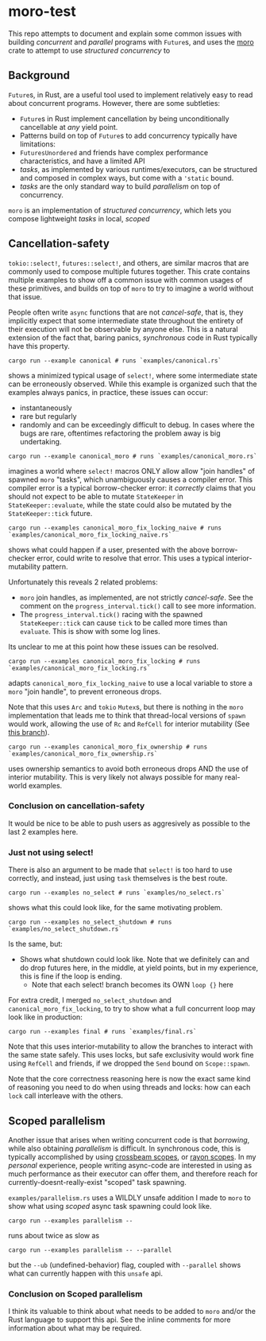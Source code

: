 # moro-test

This repo attempts to document and explain some common issues with
building _concurrent_ and _parallel_ programs with `Future`s, and
uses the [moro](https://github.com/nikomatsakis/moro) crate to
attempt to use _structured concurrency_ to 

## Background 

`Future`s, in Rust, are a useful tool used to implement
relatively easy to read about concurrent programs. However,
there are some subtleties:

- `Future`s in Rust implement cancellation by being unconditionally
cancellable at _any_ yield point.
- Patterns build on top of `Future`s to add concurrency typically have
limitations:
 - `FuturesUnordered` and friends have complex performance characteristics,
 and have a limited API
 - _tasks_, as implemented by various runtimes/executors, can be
 structured and composed in complex ways, but come with a `'static`
 bound.
 - _tasks_ are the only standard way to build _parallelism_ on top of
 concurrency.

`moro` is an implementation of _structured concurrency_, which lets you compose
lightweight _tasks_ in local, _scoped_ 


## Cancellation-safety
`tokio::select!`, `futures::select!`, and others, are similar macros that are
commonly used to compose multiple futures together. This crate contains multiple
examples to show off a common issue with common usages of these primitives, and
builds on top of `moro` to try to imagine a world without that issue.

People often write `async` functions that are not _cancel-safe_, that is, they
implicitly expect that some intermediate state throughout the entirety of their
execution will not be observable by anyone else. This is a natural extension
of the fact that, baring panics, _synchronous_ code in Rust typically have
this property.

```
cargo run --example canonical # runs `examples/canonical.rs`
```
shows a minimized typical usage of `select!`,
where some intermediate state can be erroneously observed. While this example is
organized such that the examples always panics, in practice, these issues can
occur:
- instantaneously
- rare but regularly
- randomly
and can be exceedingly difficult to debug. In cases where the bugs are rare,
oftentimes refactoring the problem away is big undertaking.

```
cargo run --example canonical_moro # runs `examples/canonical_moro.rs`
```
imagines a world where `select!` macros ONLY allow allow "join handles" of spawned
`moro` "tasks", which unambiguously causes a compiler error. This compiler error is
a typical borrow-checker error: it *correctly* claims that you should not
expect to be able to mutate `StateKeeper` in `StateKeeper::evaluate`, while
the state could also be mutated by the `StateKeeper::tick` future.

```
cargo run --examples canonical_moro_fix_locking_naive # runs `examples/canonical_moro_fix_locking_naive.rs`
```
shows what could happen if a user, presented with the above borrow-checker error,
could write to resolve that error. This uses a typical interior-mutability pattern.

Unfortunately this reveals 2 related problems:
- `moro` join handles, as implemented, are not strictly _cancel-safe_. See the comment
on the `progress_interval.tick()` call to see more information.
- The `progress_interval.tick()` racing with the spawned `StateKeeper::tick` can cause
`tick` to be called more times than `evaluate`. This is show with some log lines.

Its unclear to me at this point how these issues can be resolved.

```
cargo run --examples canonical_moro_fix_locking # runs `examples/canonical_moro_fix_locking.rs`
```
adapts `canonical_moro_fix_locking_naive` to use a local variable to store a
`moro` "join handle", to prevent erroneous drops.

Note that this uses `Arc` and `tokio` `Mutex`s, but there is nothing in the `moro` implementation
that leads me to think that thread-local versions of `spawn` would work, allowing the use
of `Rc` and `RefCell` for interior mutability
(See [this branch](https://github.com/guswynn/moro/tree/local)).

```
cargo run --examples canonical_moro_fix_ownership # runs `examples/canonical_moro_fix_ownership.rs`
```
uses ownership semantics to avoid both erroneous drops AND the use of interior mutability.
This is very likely not always possible for many real-world examples.

### Conclusion on cancellation-safety
It would be nice to be able to push users as aggresively as possible to the last 2 examples here.

### Just not using select!
There is also an argument to be made that `select!` is too hard to use correctly,
and instead, just using `task` themselves is the best route.

```
cargo run --examples no_select # runs `examples/no_select.rs`
```
shows what this could look like, for the same motivating problem.

```
cargo run --examples no_select_shutdown # runs `examples/no_select_shutdown.rs`
```
Is the same, but:
- Shows what shutdown could look like. Note that we definitely can and do
drop futures here, in the middle, at yield points, but in my experience,
this is fine if the loop is ending.
  - Note that each select! branch becomes its OWN `loop {}` here

For extra credit, I merged `no_select_shutdown` and `canonical_moro_fix_locking`, to try to show
what a full concurrent loop may look like in production:

```
cargo run --examples final # runs `examples/final.rs`
```
Note that this uses interior-mutability to allow the branches to interact with the same state
safely. This uses locks, but safe exclusivity would work fine using `RefCell` and friends,
if we dropped the `Send` bound on `Scope::spawn`.

Note that the core correctness reasoning here is now the exact same kind of reasoning
you need to do when using threads and locks: how can each `lock` call interleave with the others.


## Scoped parallelism
Another issue that arises when writing concurrent code is that _borrowing_,
while also obtaining _parallelism_ is difficult. In synchronous code, this
is typically accomplished by using
[crossbeam scopes](https://docs.rs/crossbeam/latest/crossbeam/fn.scope.html),
or [rayon scopes](https://docs.rs/rayon/latest/rayon/fn.scope.html). In my
_personal_ experience, people writing async-code are interested in
using as much performance as their executor can offer them, and therefore
reach for currently-doesnt-really-exist "scoped" task spawning.

`examples/parallelism.rs` uses a WILDLY unsafe addition I made to `moro` to show
what using _scoped_ async task spawning could look like.

```
cargo run --examples parallelism --
```
runs about twice as slow as
```
cargo run --examples parallelism -- --parallel
```
but the `--ub` (undefined-behavior) flag, coupled with `--parallel`
shows what can currently happen with this `unsafe` api.

### Conclusion on Scoped parallelism
I think its valuable to think about what needs to be added to `moro` and/or
the Rust language to support this api. See the inline comments for more
information about what may be required.
